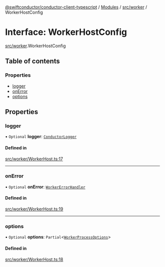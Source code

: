 [@swiftconductor/conductor-client-typescript](../README.md) / [Modules](../modules.md) / [src/worker](../modules/src_worker.md) / WorkerHostConfig

# Interface: WorkerHostConfig

[src/worker](../modules/src_worker.md).WorkerHostConfig

## Table of contents

### Properties

- [logger](src_worker.WorkerHostConfig.md#logger)
- [onError](src_worker.WorkerHostConfig.md#onerror)
- [options](src_worker.WorkerHostConfig.md#options)

## Properties

### logger

• `Optional` **logger**: [`ConductorLogger`](src_common.ConductorLogger.md)

#### Defined in

[src/worker/WorkerHost.ts:17](https://github.com/swift-conductor/conductor-client-typescript/blob/9866b7c/src/worker/WorkerHost.ts#L17)

___

### onError

• `Optional` **onError**: [`WorkerErrorHandler`](../modules/src_worker.md#workererrorhandler)

#### Defined in

[src/worker/WorkerHost.ts:19](https://github.com/swift-conductor/conductor-client-typescript/blob/9866b7c/src/worker/WorkerHost.ts#L19)

___

### options

• `Optional` **options**: `Partial`\<[`WorkerProcessOptions`](src_worker.WorkerProcessOptions.md)\>

#### Defined in

[src/worker/WorkerHost.ts:18](https://github.com/swift-conductor/conductor-client-typescript/blob/9866b7c/src/worker/WorkerHost.ts#L18)
